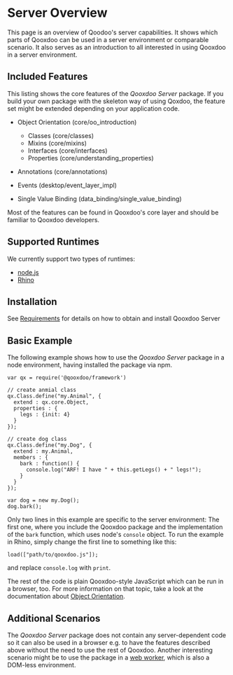 # Server Overview

This page is an overview of Qoodoo's server capabilities. It
shows which parts of Qooxdoo can be used in a server environment
or comparable scenario. It also serves as an introduction to all
interested in using Qooxdoo in a server environment.

## Included Features

This listing shows the core features of the *Qooxdoo Server* package. If
you build your own package with the skeleton way of using Qoxdoo,
the feature set might be extended depending on your application code.

-   Object Orientation (core/oo_introduction)

    -   Classes (core/classes)
    -   Mixins (core/mixins)
    -   Interfaces (core/interfaces)
    -   Properties (core/understanding_properties)

- Annotations (core/annotations)
-   Events (desktop/event_layer_impl)
-   Single Value Binding (data_binding/single_value_binding)

Most of the features can be found in Qooxdoo's core
layer and should be familiar to Qooxdoo developers.

## Supported Runtimes

We currently support two types of runtimes:

-   [node.js](http://nodejs.org/)
-   [Rhino](http://www.mozilla.org/rhino/)

## Installation

See [Requirements](requirements.md) for details
on how to obtain and install Qooxdoo Server

## Basic Example

The following example shows how to use the *Qooxdoo Server* package
in a node environment, having installed the package via npm.

    var qx = require('@qooxdoo/framework')

    // create anmial class
    qx.Class.define("my.Animal", {
      extend : qx.core.Object,
      properties : {
        legs : {init: 4}
      }
    });

    // create dog class
    qx.Class.define("my.Dog", {
      extend : my.Animal,
      members : {
        bark : function() {
          console.log("ARF! I have " + this.getLegs() + " legs!");
        }
      }
    });

    var dog = new my.Dog();
    dog.bark();

Only two lines in this example are specific to the server environment: The
first one, where you include the Qooxdoo package and the implementation
of the `bark` function, which uses node's `console` object. To run the
example in Rhino, simply change the first line to something like this:

    load(["path/to/qooxdoo.js"]);

and replace `console.log` with `print`.

The rest of the code is plain Qooxdoo-style JavaScript which can be run
in a browser, too. For more information on that topic, take a look at
the documentation about [Object Orientation](../core/oo_introduction.md).

## Additional Scenarios

The *Qooxdoo Server* package does not contain any server-dependent
code so it can also be used in a browser e.g. to have the features
described above without the need to use the rest of Qooxdoo.
Another interesting scenario might be to use the package in a
[web worker](https://developer.mozilla.org/en/Using_web_workers),
which is also a DOM-less environment.
